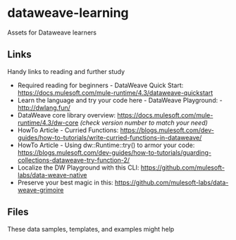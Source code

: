 # dataweave-learning
Assets for Dataweave learners

## Links

Handy links to reading and further study

- Required reading for beginners - DataWeave Quick Start: https://docs.mulesoft.com/mule-runtime/4.3/dataweave-quickstart
- Learn the language and try your code here - DataWeave Playground: - http://dwlang.fun/
- DataWeave core library overview: https://docs.mulesoft.com/mule-runtime/4.3/dw-core *(check version number to match your need)*
- HowTo Article - Curried Functions: https://blogs.mulesoft.com/dev-guides/how-to-tutorials/write-curried-functions-in-dataweave/
- HowTo Article - Using dw::Runtime::try() to armor your code: https://blogs.mulesoft.com/dev-guides/how-to-tutorials/guarding-collections-dataweave-try-function-2/
- Localize the DW Playground with this CLI: https://github.com/mulesoft-labs/data-weave-native
- Preserve your best magic in this: https://github.com/mulesoft-labs/data-weave-grimoire


## Files

These data samples, templates, and examples might help
